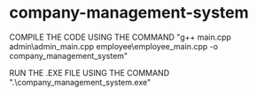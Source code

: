 # company-management-system

COMPILE THE CODE USING THE COMMAND "g++ main.cpp admin\admin_main.cpp employee\employee_main.cpp -o company_management_system"

RUN THE .EXE FILE USING THE COMMAND ".\company_management_system.exe"